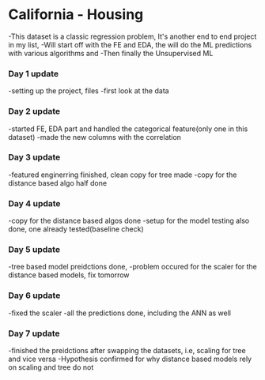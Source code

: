 # California - Housing
-This dataset is a classic regression problem, It's another end to end project in my list, 
-Will start off with the FE and EDA, the will do the ML predictions with various algorithms and
-Then finally the Unsupervised ML

### Day 1 update

-setting up the project, files
-first look at the data

### Day 2 update

-started FE, EDA part and handled the categorical feature(only one in this dataset)
-made the new columns with the correlation

### Day 3 update

-featured enginerring finished, clean copy for tree made
-copy for the distance based algo half done

### Day 4 update

-copy for the distance based algos done
-setup for the model testing also done, one already tested(baseline check)

### Day 5 update

-tree based model preidctions done,
-problem occured for the scaler for the distance based models, fix tomorrow

### Day 6 update

-fixed the scaler
-all the predictions done, including the ANN as well

### Day 7 update

-finished the preidctions after swapping the datasets, i.e, scaling for tree and vice versa
-Hypothesis confirmed for why distance based models rely on scaling and tree do not